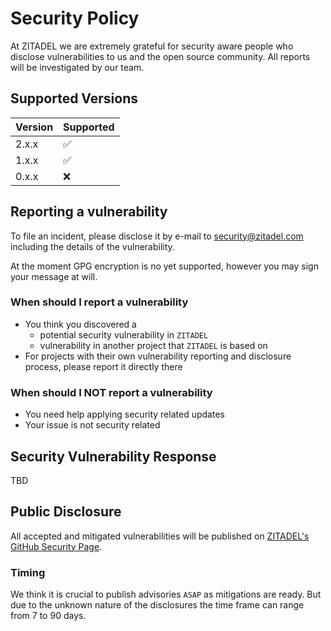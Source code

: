 # Security Policy

At ZITADEL we are extremely grateful for security aware people who disclose
vulnerabilities to us and the open source community. All reports will be
investigated by our team.

## Supported Versions

| Version | Supported          |
| ------- | ------------------ |
| 2.x.x   | :white_check_mark: |
| 1.x.x   | :white_check_mark: |
| 0.x.x   | :x:                |

## Reporting a vulnerability

To file an incident, please disclose it by e-mail to security@zitadel.com
including the details of the vulnerability.

At the moment GPG encryption is no yet supported, however you may sign your
message at will.

### When should I report a vulnerability

- You think you discovered a
  - potential security vulnerability in `ZITADEL`
  - vulnerability in another project that `ZITADEL` is based on
- For projects with their own vulnerability reporting and disclosure process,
  please report it directly there

### When should I NOT report a vulnerability

- You need help applying security related updates
- Your issue is not security related

## Security Vulnerability Response

TBD

## Public Disclosure

All accepted and mitigated vulnerabilities will be published on
[ZITADEL's GitHub Security Page](https://github.com/zitadel/zitadel/security/advisories).

### Timing

We think it is crucial to publish advisories `ASAP` as mitigations are ready.
But due to the unknown nature of the disclosures the time frame can range from 7
to 90 days.
